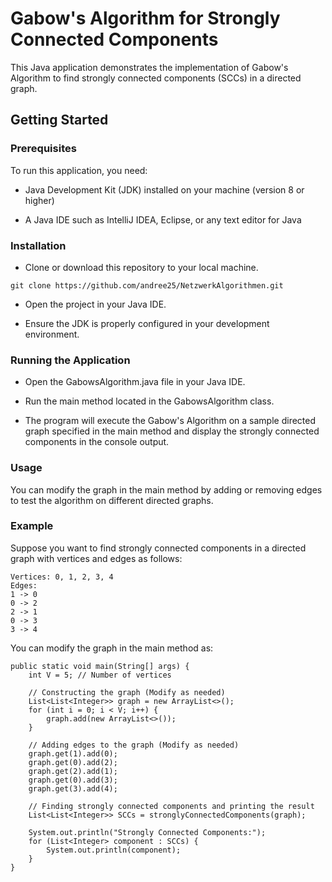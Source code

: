 # Gabow's Algorithm for Strongly Connected Components

This Java application demonstrates the implementation of Gabow's Algorithm to find strongly connected components (SCCs) in a directed graph.

## Getting Started
### Prerequisites
To run this application, you need:

- Java Development Kit (JDK) installed on your machine (version 8 or higher)

- A Java IDE such as IntelliJ IDEA, Eclipse, or any text editor for Java

### Installation
- Clone or download this repository to your local machine.

``` git clone https://github.com/andree25/NetzwerkAlgorithmen.git ```

- Open the project in your Java IDE.

- Ensure the JDK is properly configured in your development environment.

### Running the Application
- Open the GabowsAlgorithm.java file in your Java IDE.

- Run the main method located in the GabowsAlgorithm class.

- The program will execute the Gabow's Algorithm on a sample directed graph specified in the main method and display the strongly connected components in the console output.

### Usage
You can modify the graph in the main method by adding or removing edges to test the algorithm on different directed graphs.

### Example
Suppose you want to find strongly connected components in a directed graph with vertices and edges as follows:
```
Vertices: 0, 1, 2, 3, 4
Edges:
1 -> 0
0 -> 2
2 -> 1
0 -> 3
3 -> 4
```
You can modify the graph in the main method as:

```
public static void main(String[] args) {
    int V = 5; // Number of vertices

    // Constructing the graph (Modify as needed)
    List<List<Integer>> graph = new ArrayList<>();
    for (int i = 0; i < V; i++) {
        graph.add(new ArrayList<>());
    }

    // Adding edges to the graph (Modify as needed)
    graph.get(1).add(0);
    graph.get(0).add(2);
    graph.get(2).add(1);
    graph.get(0).add(3);
    graph.get(3).add(4);

    // Finding strongly connected components and printing the result
    List<List<Integer>> SCCs = stronglyConnectedComponents(graph);

    System.out.println("Strongly Connected Components:");
    for (List<Integer> component : SCCs) {
        System.out.println(component);
    }
}
```